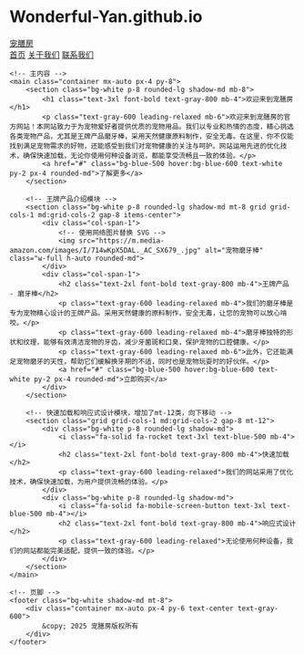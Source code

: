 # Wonderful-Yan.github.io
<!DOCTYPE html>
<html lang="en">

<head>
    <meta charset="UTF-8">
    <meta name="viewport" content="width=device-width, initial-scale=1.0">
    <script src="https://cdn.tailwindcss.com"></script>
    <link href="https://cdnjs.cloudflare.com/ajax/libs/font-awesome/6.7.2/css/all.min.css" rel="stylesheet">
    <title>宠膳房</title>
    <style>
        body {
            font-family: 'Inter', sans-serif;
        }
    </style>
</head>

<body class="bg-gray-100">
    <!-- 导航栏 -->
    <nav class="bg-white shadow-md">
        <div class="container mx-auto px-4 py-3 flex justify-between items-center">
            <a href="#" class="text-xl font-bold text-gray-800">宠膳房</a>
            <div class="flex space-x-4">
                <a href="#" class="text-gray-600 hover:text-gray-800">首页</a>
                <a href="#" class="text-gray-600 hover:text-gray-800">关于我们</a>
                <a href="#" class="text-gray-600 hover:text-gray-800">联系我们</a>
            </div>
        </div>
    </nav>

    <!-- 主内容 -->
    <main class="container mx-auto px-4 py-8">
        <section class="bg-white p-8 rounded-lg shadow-md mb-8">
            <h1 class="text-3xl font-bold text-gray-800 mb-4">欢迎来到宠膳房</h1>
            <p class="text-gray-600 leading-relaxed mb-6">欢迎来到宠膳房的官方网站！本网站致力于为宠物爱好者提供优质的宠物用品。我们以专业和热情的态度，精心挑选各类宠物产品，尤其是王牌产品磨牙棒，采用天然健康原料制作，安全无毒。在这里，你不仅能找到满足宠物需求的好物，还能感受到我们对宠物健康的关注与呵护。网站运用先进的优化技术，确保快速加载，无论你使用何种设备浏览，都能享受流畅且一致的体验。</p>
            <a href="#" class="bg-blue-500 hover:bg-blue-600 text-white py-2 px-4 rounded-md">了解更多</a>
        </section>

        <!-- 王牌产品介绍模块 -->
        <section class="bg-white p-8 rounded-lg shadow-md mt-8 grid grid-cols-1 md:grid-cols-2 gap-8 items-center">
            <div class="col-span-1">
                <!-- 使用网络图片替换 SVG -->
                <img src="https://m.media-amazon.com/images/I/714wKpX5DAL._AC_SX679_.jpg" alt="宠物磨牙棒" class="w-full h-auto rounded-md">
            </div>
            <div class="col-span-1">
                <h2 class="text-2xl font-bold text-gray-800 mb-4">王牌产品 - 磨牙棒</h2>
                <p class="text-gray-600 leading-relaxed mb-4">我们的磨牙棒是专为宠物精心设计的王牌产品。采用天然健康的原料制作，安全无毒，让您的宠物可以放心啃咬。</p>
                <p class="text-gray-600 leading-relaxed mb-4">磨牙棒独特的形状和纹理，能够有效清洁宠物的牙齿，减少牙菌斑和口臭，保护宠物的口腔健康。</p>
                <p class="text-gray-600 leading-relaxed mb-6">此外，它还能满足宠物磨牙的天性，帮助它们缓解换牙期的不适，同时也是宠物玩耍时的好伙伴。</p>
                <a href="#" class="bg-blue-500 hover:bg-blue-600 text-white py-2 px-4 rounded-md">立即购买</a>
            </div>
        </section>

        <!-- 快速加载和响应式设计模块，增加了mt-12类，向下移动 -->
        <section class="grid grid-cols-1 md:grid-cols-2 gap-8 mt-12">
            <div class="bg-white p-8 rounded-lg shadow-md">
                <i class="fa-solid fa-rocket text-3xl text-blue-500 mb-4"></i>
                <h2 class="text-2xl font-bold text-gray-800 mb-4">快速加载</h2>
                <p class="text-gray-600 leading-relaxed">我们的网站采用了优化技术，确保快速加载，为用户提供流畅的体验。</p>
            </div>
            <div class="bg-white p-8 rounded-lg shadow-md">
                <i class="fa-solid fa-mobile-screen-button text-3xl text-blue-500 mb-4"></i>
                <h2 class="text-2xl font-bold text-gray-800 mb-4">响应式设计</h2>
                <p class="text-gray-600 leading-relaxed">无论使用何种设备，我们的网站都能完美适配，提供一致的体验。</p>
            </div>
        </section>
    </main>

    <!-- 页脚 -->
    <footer class="bg-white shadow-md mt-8">
        <div class="container mx-auto px-4 py-6 text-center text-gray-600">
            &copy; 2025 宠膳房版权所有
        </div>
    </footer>
</body>

</html>
    
